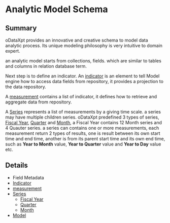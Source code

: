 # Analytic Model Schema #

## Summary ##

oDataXpt provides an innovative and creative schema to model data analytic process. Its unique modeling philosophy is very intuitive to domain expert.

an analytic model starts from collections, fields. which are similar to tables and columns in relation database term.

Next step is to define an indicator. An [indicator](indicator.md) is an element to tell Model engine how to access data fields from repository, it provides a projection to the data repository.

A [measurement](measurement.md)  contains a list of indicator, it defines how to retrieve and aggregate data from repository.

A  [Series](series.md) represents a list of measurements by a giving time scale. a series may have multiple children series. oDataXpt predefined 3 types of series, [Fiscal Year](fiscalYear.md), [Quarter](quarter.md) and [Month](month.md), a Fiscal Year contains 12 Month series and 4 Quauter series. a series can contains one or more measurements, each measurement return 2 types of results, one is result between its own start time and end time, another is from its parent start time and its own end time, such as **Year to Month** value, **Year to Quarter** value and **Year to Day** value etc.





## Details ##

  * Field Metadata
  * [Indicator](indicator.md)
  * [measurement](measurement.md)
  * [Series](series.md)
    * [Fiscal Year](fiscalYear.md)
    * [Quarter](quarter.md)
    * [Month](month.md)
  * [Model](model.md)